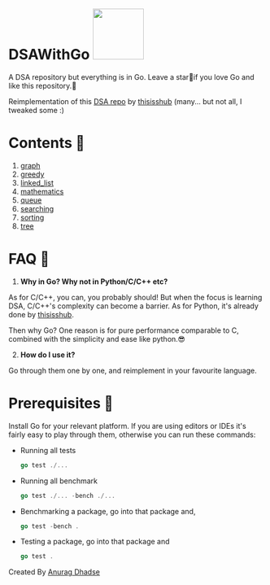 # DSAWithGo <img width=100 src="https://upload.wikimedia.org/wikipedia/commons/0/05/Go_Logo_Blue.svg"/>
A DSA repository but everything is in Go. Leave a star🌟if you love Go and like this repository.💫

Reimplementation of this [DSA repo](https://github.com/thisisshub/DSA) by [thisisshub](https://github.com/thisisshub/) (many... but not all, I tweaked some :)

# Contents 📃
1. [graph](https://github.com/adhadse/DSAWithGo/tree/master/graph)
2. [greedy](https://github.com/adhadse/DSAWithGo/tree/master/greedy)
3. [linked_list](https://github.com/adhadse/DSAWithGo/tree/master/linked_list)
4. [mathematics](https://github.com/adhadse/DSAWithGo/tree/master/mathematics)
5. [queue](https://github.com/adhadse/DSAWithGo/tree/master/queue)
6. [searching](https://github.com/adhadse/DSAWithGo/tree/master/searching)
7. [sorting](https://github.com/adhadse/DSAWithGo/tree/master/sorting)
8. [tree](https://github.com/adhadse/DSAWithGo/tree/master/tree)

# FAQ  🤔
1. **Why in Go? Why not in Python/C/C++ etc?**

As for C/C++, you can, you probably should! But when the focus is learning DSA, C/C++'s complexity can become a barrier. As for Python, it's already done by [thisisshub](https://github.com/thisisshub/).

Then why Go? One reason is for pure performance comparable to C, combined with the simplicity and ease like python.😎

2. **How do I use it?**

Go through them one by one, and reimplement in your favourite language.

# Prerequisites 📝
Install Go for your relevant platform. If you are using editors or IDEs it's fairly easy to play through them, otherwise you can run these commands:

- Running all tests 

   ```go
   go test ./...
   ```
- Running all benchmark
  
  ```go
  go test ./... -bench ./...
  ```
- Benchmarking a package, go into that package and,

  ```go
  go test -bench .
  ```
- Testing a package, go into that package and

  ```go
  go test .
  ```
   
Created By [Anurag Dhadse](https://anuragdhadse.com)
